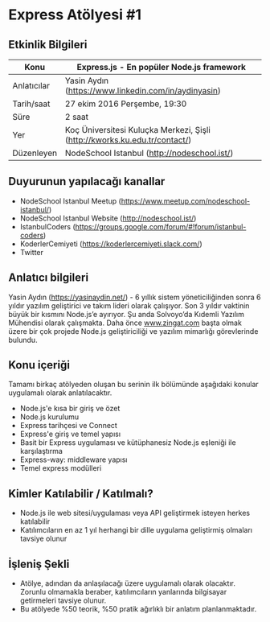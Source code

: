 # Express Atölyesi #1

## Etkinlik Bilgileri

Konu | Express.js - En popüler Node.js framework
--- | ---
Anlatıcılar |	Yasin Aydın (https://www.linkedin.com/in/aydinyasin)
Tarih/saat	| 27 ekim 2016 Perşembe, 19:30
Süre	|	2 saat
Yer	|	Koç Üniversitesi Kuluçka Merkezi, Şişli (http://kworks.ku.edu.tr/contact/)
Düzenleyen	| NodeSchool Istanbul (http://nodeschool.ist/)

## Duyurunun yapılacağı kanallar
* NodeSchool Istanbul Meetup (https://www.meetup.com/nodeschool-istanbul/)
* NodeSchool Istanbul Website (http://nodeschool.ist/)
* IstanbulCoders (https://groups.google.com/forum/#!forum/istanbul-coders)
* KoderlerCemiyeti (https://koderlercemiyeti.slack.com/)
* Twitter

## Anlatıcı bilgileri
Yasin Aydın (https://yasinaydin.net/) - 6 yıllık sistem yöneticiliğinden sonra 6 yıldır yazılım geliştirici ve takım lideri olarak çalışıyor. Son 3 yıldır vaktinin büyük bir kısmını Node.js’e ayırıyor. Şu anda Solvoyo’da Kıdemli Yazılım Mühendisi olarak çalışmakta. Daha önce www.zingat.com başta olmak üzere bir çok projede Node.js geliştiriciliği ve yazılım mimarlığı görevlerinde bulundu.

## Konu içeriği
Tamamı birkaç atölyeden oluşan bu serinin ilk bölümünde aşağıdaki konular uygulamalı olarak anlatılacaktır.

* Node.js'e kısa bir giriş ve özet
* Node.js kurulumu
* Express tarihçesi ve Connect
* Express'e giriş ve temel yapısı
* Basit bir Express uygulaması ve kütüphanesiz Node.js eşleniği ile karşılaştırma
* Express-way: middleware yapısı
* Temel express modülleri
 
## Kimler Katılabilir / Katılmalı?
* Node.js ile web sitesi/uygulaması veya API geliştirmek isteyen herkes katılabilir
* Katılımcıların en az 1 yıl herhangi bir dille uygulama geliştirmiş olmaları tavsiye olunur

## İşleniş Şekli
* Atölye, adından da anlaşılacağı üzere uygulamalı olarak olacaktır. Zorunlu olmamakla beraber, katılımcıların yanlarında bilgisayar getirmeleri tavsiye olunur.
* Bu atölyede %50 teorik, %50 pratik ağırlıklı bir anlatım planlanmaktadır.
